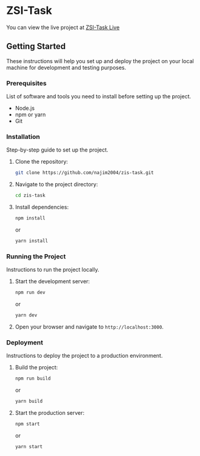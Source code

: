 # ZSI-Task

You can view the live project at [ZSI-Task Live](https://zsi-task.vercel.app/)

## Getting Started

These instructions will help you set up and deploy the project on your local machine for development and testing purposes.

### Prerequisites

List of software and tools you need to install before setting up the project.

- Node.js
- npm or yarn
- Git

### Installation

Step-by-step guide to set up the project.

1. Clone the repository:
    ```bash
    git clone https://github.com/najim2004/zis-task.git
    ```
2. Navigate to the project directory:
    ```bash
    cd zis-task
    ```
3. Install dependencies:
    ```bash
    npm install
    ```
    or
    ```bash
    yarn install
    ```

### Running the Project

Instructions to run the project locally.

1. Start the development server:
    ```bash
    npm run dev
    ```
    or
    ```bash
    yarn dev
    ```
2. Open your browser and navigate to `http://localhost:3000`.

### Deployment

Instructions to deploy the project to a production environment.

1. Build the project:
    ```bash
    npm run build
    ```
    or
    ```bash
    yarn build
    ```
2. Start the production server:
    ```bash
    npm start
    ```
    or
    ```bash
    yarn start
    ```
